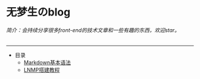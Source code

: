 # 无梦生のblog
###### 简介：会持续分享很多front-end的技术文章和一些有趣的东西，欢迎star。
-------
* 目录    
    * [Markdown基本语法](http://192.241.226.33/mdTeaching.html)   
    * [LNMP搭建教程](https://github.com/wumengsheng/blog/blob/gh-pages/LNMP搭建教程.md#1)
